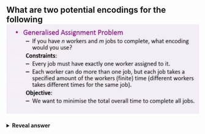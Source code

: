 ## What are two potential encodings for the following<img src="../../../../../media/paste-08817382305ec73c9bb813e156caf5290d3f3bd9.jpg">
<details>
<summary><b>Reveal answer</b></summary>
1. n intergers (workers), each with range 1-m (jobs)<br>- workers cant have multiple jobs!<br>2. m integers (jobs) each with a range 1-n (workers)
</details>
